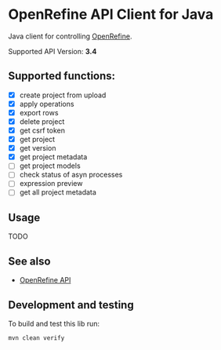# OpenRefine API Client for Java
Java client for controlling [OpenRefine](https://openrefine.org/).

Supported API Version: **3.4**

## Supported functions:

- [X] create project from upload
- [X] apply operations
- [X] export rows
- [X] delete project
- [X] get csrf token
- [X] get project
- [X] get version
- [X] get project metadata
- [ ] get project models
- [ ] check status of asyn processes
- [ ] expression preview
- [ ] get all project metadata

## Usage

TODO

## See also
- [OpenRefine API](https://docs.openrefine.org/technical-reference/openrefine-api)

## Development and testing

To build and test this lib run:

```bash
mvn clean verify
```

